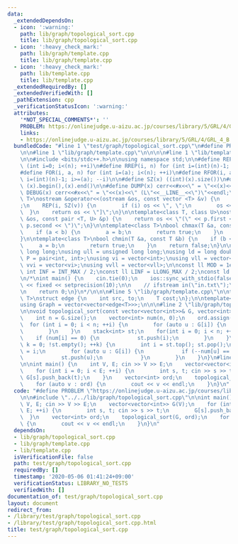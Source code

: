```yaml
---
data:
  _extendedDependsOn:
  - icon: ':warning:'
    path: lib/graph/topological_sort.cpp
    title: lib/graph/topological_sort.cpp
  - icon: ':heavy_check_mark:'
    path: lib/graph/template.cpp
    title: lib/graph/template.cpp
  - icon: ':heavy_check_mark:'
    path: lib/template.cpp
    title: lib/template.cpp
  _extendedRequiredBy: []
  _extendedVerifiedWith: []
  _pathExtension: cpp
  _verificationStatusIcon: ':warning:'
  attributes:
    '*NOT_SPECIAL_COMMENTS*': ''
    PROBLEM: https://onlinejudge.u-aizu.ac.jp/courses/library/5/GRL/4/GRL_4_B
    links:
    - https://onlinejudge.u-aizu.ac.jp/courses/library/5/GRL/4/GRL_4_B
  bundledCode: "#line 1 \"test/graph/topological_sort.cpp\"\n#define PROBLEM \"https://onlinejudge.u-aizu.ac.jp/courses/library/5/GRL/4/GRL_4_B\"\
    \n\n#line 1 \"lib/graph/template.cpp\"\n\n\n\n#line 1 \"lib/template.cpp\"\n\n\
    \n\n#include <bits/stdc++.h>\n\nusing namespace std;\n\n#define REP(i, n) for\
    \ (int i=0; i<(n); ++i)\n#define RREP(i, n) for (int i=(int)(n)-1; i>=0; --i)\n\
    #define FOR(i, a, n) for (int i=(a); i<(n); ++i)\n#define RFOR(i, a, n) for (int\
    \ i=(int)(n)-1; i>=(a); --i)\n\n#define SZ(x) ((int)(x).size())\n#define ALL(x)\
    \ (x).begin(),(x).end()\n\n#define DUMP(x) cerr<<#x<<\" = \"<<(x)<<endl\n#define\
    \ DEBUG(x) cerr<<#x<<\" = \"<<(x)<<\" (L\"<<__LINE__<<\")\"<<endl;\n\ntemplate<class\
    \ T>\nostream &operator<<(ostream &os, const vector <T> &v) {\n    os << \"[\"\
    ;\n    REP(i, SZ(v)) {\n        if (i) os << \", \";\n        os << v[i];\n  \
    \  }\n    return os << \"]\";\n}\n\ntemplate<class T, class U>\nostream &operator<<(ostream\
    \ &os, const pair <T, U> &p) {\n    return os << \"(\" << p.first << \" \" <<\
    \ p.second << \")\";\n}\n\ntemplate<class T>\nbool chmax(T &a, const T &b) {\n\
    \    if (a < b) {\n        a = b;\n        return true;\n    }\n    return false;\n\
    }\n\ntemplate<class T>\nbool chmin(T &a, const T &b) {\n    if (b < a) {\n   \
    \     a = b;\n        return true;\n    }\n    return false;\n}\n\nusing ll =\
    \ long long;\nusing ull = unsigned long long;\nusing ld = long double;\nusing\
    \ P = pair<int, int>;\nusing vi = vector<int>;\nusing vll = vector<ll>;\nusing\
    \ vvi = vector<vi>;\nusing vvll = vector<vll>;\n\nconst ll MOD = 1e9 + 7;\nconst\
    \ int INF = INT_MAX / 2;\nconst ll LINF = LLONG_MAX / 2;\nconst ld eps = 1e-9;\n\
    \n/*\nint main() {\n    cin.tie(0);\n    ios::sync_with_stdio(false);\n    cout\
    \ << fixed << setprecision(10);\n\n    // ifstream in(\"in.txt\");\n    // cin.rdbuf(in.rdbuf());\n\
    \n    return 0;\n}\n*/\n\n\n#line 5 \"lib/graph/template.cpp\"\n\ntemplate<typename\
    \ T>\nstruct edge {\n    int src, to;\n    T cost;\n};\n\ntemplate<typename T>\n\
    using Graph = vector<vector<edge<T>>>;\n\n\n#line 2 \"lib/graph/topological_sort.cpp\"\
    \n\nvoid topological_sort(const vector<vector<int>>& G, vector<int>& ord)\n{\n\
    \    int n = G.size();\n    vector<int> num(n, 0);\n    ord.assign(n, 0);\n  \
    \  for (int i = 0; i < n; ++i) {\n        for (auto u : G[i]) {\n            ++num[u];\n\
    \        }\n    }\n    stack<int> st;\n    for(int i = 0; i < n; ++i) {\n    \
    \    if (num[i] == 0) {\n            st.push(i);\n        }\n    }\n    for (int\
    \ k = 0; !st.empty(); ++k) {\n        int i = st.top(); st.pop();\n        ord[k]\
    \ = i;\n        for (auto u : G[i]) {\n            if (--num[u] == 0) {\n    \
    \            st.push(u);\n            }\n        }\n    }\n}\n#line 4 \"test/graph/topological_sort.cpp\"\
    \n\nint main() {\n    int V, E; cin >> V >> E;\n    vector<vector<int>> G(V);\n\
    \    for (int i = 0; i < E; ++i) {\n        int s, t; cin >> s >> t;\n       \
    \ G[s].push_back(t);\n    }\n    vector<int> ord;\n    topological_sort(G, ord);\n\
    \    for (auto v : ord) {\n        cout << v << endl;\n    }\n}\n"
  code: "#define PROBLEM \"https://onlinejudge.u-aizu.ac.jp/courses/library/5/GRL/4/GRL_4_B\"\
    \n\n#include \"../../lib/graph/topological_sort.cpp\"\n\nint main() {\n    int\
    \ V, E; cin >> V >> E;\n    vector<vector<int>> G(V);\n    for (int i = 0; i <\
    \ E; ++i) {\n        int s, t; cin >> s >> t;\n        G[s].push_back(t);\n  \
    \  }\n    vector<int> ord;\n    topological_sort(G, ord);\n    for (auto v : ord)\
    \ {\n        cout << v << endl;\n    }\n}\n"
  dependsOn:
  - lib/graph/topological_sort.cpp
  - lib/graph/template.cpp
  - lib/template.cpp
  isVerificationFile: false
  path: test/graph/topological_sort.cpp
  requiredBy: []
  timestamp: '2020-05-06 01:41:24+09:00'
  verificationStatus: LIBRARY_NO_TESTS
  verifiedWith: []
documentation_of: test/graph/topological_sort.cpp
layout: document
redirect_from:
- /library/test/graph/topological_sort.cpp
- /library/test/graph/topological_sort.cpp.html
title: test/graph/topological_sort.cpp
---
```

